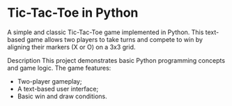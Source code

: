 # Tic-Tac-Toe in Python

A simple and classic Tic-Tac-Toe game implemented in Python. This text-based game allows two players to take turns and compete to win by aligning their markers (X or O) on a 3x3 grid.

Description
This project demonstrates basic Python programming concepts and game logic. The game features:

- Two-player gameplay;
- A text-based user interface;
- Basic win and draw conditions.
